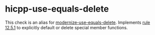 # hicpp-use-equals-delete

This check is an alias for
[modernize-use-equals-delete](modernize-use-equals-delete.html).
Implements
[rule 12.5.1](http://www.codingstandard.com/rule/12-5-1-define-explicitly-default-or-delete-implicit-special-member-functions-of-concrete-classes/)
to explicitly default or delete special member functions.
